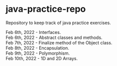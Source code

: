 # java-practice-repo
Repository to keep track of java practice exercises. 

Feb 6th, 2022 - Interfaces.<br />
Feb 6th, 2022 - Abstract classes and methods. <br />
Feb 7th, 2022 - Finalize method of the Object class. <br />
Feb 8th, 2022 - Encapsulation. <br />
Feb 9th, 2022 - Polymorphism. <br />
Feb 10th, 2022 - 1D and 2D Arrays. <br />